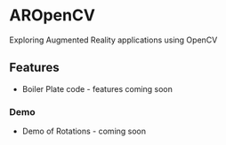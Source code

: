# AROpenCV

Exploring Augmented Reality applications using OpenCV

## Features

* Boiler Plate code - features coming soon

### Demo

* Demo of Rotations - coming soon

